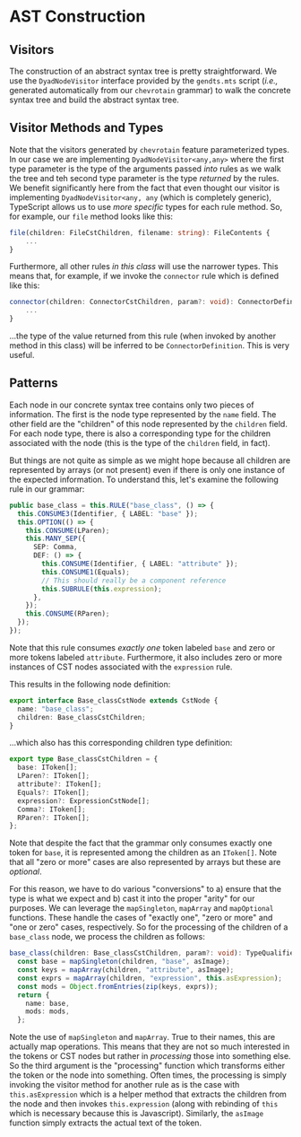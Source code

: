 # AST Construction

## Visitors

The construction of an abstract syntax tree is pretty straightforward. We use
the `DyadNodeVisitor` interface provided by the `gendts.mts` script (_i.e.,_
generated automatically from our `chevrotain` grammar) to walk the concrete
syntax tree and build the abstract syntax tree.

## Visitor Methods and Types

Note that the visitors generated by `chevrotain` feature parameterized types. In
our case we are implementing `DyadNodeVisitor<any,any>` where the first type
parameter is the type of the arguments passed _into_ rules as we walk the tree
and teh second type parameter is the type _returned_ by the rules. We benefit
significantly here from the fact that even thought our visitor is implementing
`DyadNodeVisitor<any, any` (which is completely generic), TypeScript allows
us to use _more specific_ types for each rule method. So, for example, our
`file` method looks like this:

```typescript
file(children: FileCstChildren, filename: string): FileContents {
    ...
}
```

Furthermore, all other rules _in this class_ will use the narrower types. This
means that, for example, if we invoke the `connector` rule which is defined like
this:

```typescript
connector(children: ConnectorCstChildren, param?: void): ConnectorDefinition {
    ...
}
```

...the type of the value returned from this rule (when invoked by another method
in this class) will be inferred to be `ConnectorDefinition`. This is very
useful.

## Patterns

Each node in our concrete syntax tree contains only two pieces of information.
The first is the node type represented by the `name` field. The other field are
the "children" of this node represented by the `children` field. For each node
type, there is also a corresponding type for the children associated with the
node (this is the type of the `children` field, in fact).

But things are not quite as simple as we might hope because all children are
represented by arrays (or not present) even if there is only one instance of the
expected information. To understand this, let's examine the following rule in
our grammar:

```typescript
public base_class = this.RULE("base_class", () => {
  this.CONSUME3(Identifier, { LABEL: "base" });
  this.OPTION(() => {
    this.CONSUME(LParen);
    this.MANY_SEP({
      SEP: Comma,
      DEF: () => {
        this.CONSUME(Identifier, { LABEL: "attribute" });
        this.CONSUME1(Equals);
        // This should really be a component reference
        this.SUBRULE(this.expression);
      },
    });
    this.CONSUME(RParen);
  });
});
```

Note that this rule consumes _exactly one_ token labeled `base` and zero or more
tokens labeled `attribute`. Furthermore, it also includes zero or more instances
of CST nodes associated with the `expression` rule.

This results in the following node definition:

```typescript
export interface Base_classCstNode extends CstNode {
  name: "base_class";
  children: Base_classCstChildren;
}
```

...which also has this corresponding children type definition:

```typescript
export type Base_classCstChildren = {
  base: IToken[];
  LParen?: IToken[];
  attribute?: IToken[];
  Equals?: IToken[];
  expression?: ExpressionCstNode[];
  Comma?: IToken[];
  RParen?: IToken[];
};
```

Note that despite the fact that the grammar only consumes exactly one token for
`base`, it is represented among the children as an `IToken[]`. Note that all
"zero or more" cases are also represented by arrays but these are _optional_.

For this reason, we have to do various "conversions" to a) ensure that the type
is what we expect and b) cast it into the proper "arity" for our purposes. We
can leverage the `mapSingleton`, `mapArray` and `mapOptional` functions. These
handle the cases of "exactly one", "zero or more" and "one or zero" cases,
respectively. So for the processing of the children of a `base_class` node, we
process the children as follows:

```typescript
base_class(children: Base_classCstChildren, param?: void): TypeQualifier {
  const base = mapSingleton(children, "base", asImage);
  const keys = mapArray(children, "attribute", asImage);
  const exprs = mapArray(children, "expression", this.asExpression);
  const mods = Object.fromEntries(zip(keys, exprs));
  return {
    name: base,
    mods: mods,
  };
```

Note the use of `mapSingleton` and `mapArray`. True to their names, this are
actually map operations. This means that they are not so much interested in the
tokens or CST nodes but rather in _processing_ those into something else. So the
third argument is the "processing" function which transforms either the token or
the node into something. Often times, the processing is simply invoking the
visitor method for another rule as is the case with `this.asExpression` which is
a helper method that extracts the children from the node and then invokes
`this.expression` (along with rebinding of `this` which is necessary because
this is Javascript). Similarly, the `asImage` function simply extracts the
actual text of the token.
